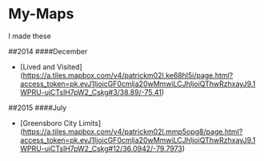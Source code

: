 My-Maps
=======
I made these

##2014
####December
* [Lived and Visited] (https://a.tiles.mapbox.com/v4/patrickm02l.ke68hl5i/page.html?access_token=pk.eyJ1IjoicGF0cmlja20wMmwiLCJhIjoiQThwRzhxayJ9.1WPRU-ujCTslH7pW2_Cskg#3/38.89/-75.41) 

##2015
####July
* [Greensboro City Limits] (https://a.tiles.mapbox.com/v4/patrickm02l.mmp5opg8/page.html?access_token=pk.eyJ1IjoicGF0cmlja20wMmwiLCJhIjoiQThwRzhxayJ9.1WPRU-ujCTslH7pW2_Cskg#12/36.0942/-79.7973)
